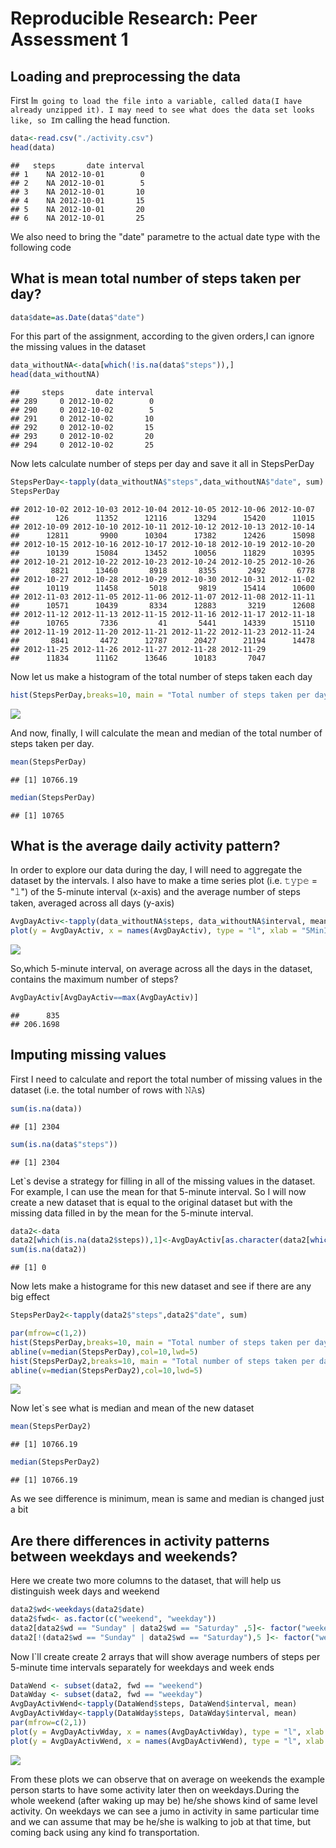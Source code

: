 # Reproducible Research: Peer Assessment 1


## Loading and preprocessing the data
First I`m going to load the file into a variable, called data(I have already unzipped it).
I may need to see what does the data set looks like, so I`m calling the head function.

```r
data<-read.csv("./activity.csv")
head(data)
```

```
##   steps       date interval
## 1    NA 2012-10-01        0
## 2    NA 2012-10-01        5
## 3    NA 2012-10-01       10
## 4    NA 2012-10-01       15
## 5    NA 2012-10-01       20
## 6    NA 2012-10-01       25
```

We also need to bring the "date" parametre to the actual date type with the following code
## What is mean total number of steps taken per day?

```r
data$date=as.Date(data$"date")
```

For this part of the assignment, according to the given orders,I can ignore the missing values in the dataset

```r
data_withoutNA<-data[which(!is.na(data$"steps")),]
head(data_withoutNA)
```

```
##     steps       date interval
## 289     0 2012-10-02        0
## 290     0 2012-10-02        5
## 291     0 2012-10-02       10
## 292     0 2012-10-02       15
## 293     0 2012-10-02       20
## 294     0 2012-10-02       25
```
Now lets calculate number of steps per day and save it all in StepsPerDay

```r
StepsPerDay<-tapply(data_withoutNA$"steps",data_withoutNA$"date", sum)
StepsPerDay
```

```
## 2012-10-02 2012-10-03 2012-10-04 2012-10-05 2012-10-06 2012-10-07 
##        126      11352      12116      13294      15420      11015 
## 2012-10-09 2012-10-10 2012-10-11 2012-10-12 2012-10-13 2012-10-14 
##      12811       9900      10304      17382      12426      15098 
## 2012-10-15 2012-10-16 2012-10-17 2012-10-18 2012-10-19 2012-10-20 
##      10139      15084      13452      10056      11829      10395 
## 2012-10-21 2012-10-22 2012-10-23 2012-10-24 2012-10-25 2012-10-26 
##       8821      13460       8918       8355       2492       6778 
## 2012-10-27 2012-10-28 2012-10-29 2012-10-30 2012-10-31 2012-11-02 
##      10119      11458       5018       9819      15414      10600 
## 2012-11-03 2012-11-05 2012-11-06 2012-11-07 2012-11-08 2012-11-11 
##      10571      10439       8334      12883       3219      12608 
## 2012-11-12 2012-11-13 2012-11-15 2012-11-16 2012-11-17 2012-11-18 
##      10765       7336         41       5441      14339      15110 
## 2012-11-19 2012-11-20 2012-11-21 2012-11-22 2012-11-23 2012-11-24 
##       8841       4472      12787      20427      21194      14478 
## 2012-11-25 2012-11-26 2012-11-27 2012-11-28 2012-11-29 
##      11834      11162      13646      10183       7047
```

Now let us make a histogram of the total number of steps taken each day


```r
hist(StepsPerDay,breaks=10, main = "Total number of steps taken per day", xlab = "")
```

![](PA1_template_files/figure-html/unnamed-chunk-5-1.png)

And now, finally, I will calculate the mean and median of the total number of steps taken per day.

```r
mean(StepsPerDay)
```

```
## [1] 10766.19
```

```r
median(StepsPerDay)
```

```
## [1] 10765
```

## What is the average daily activity pattern?
In order to explore our data during the day, I will need to aggregate the dataset by the intervals. I also have to make a time series plot (i.e. 𝚝𝚢𝚙𝚎 = "𝚕") of the 5-minute interval (x-axis) and the average number of steps taken, averaged across all days (y-axis)

```r
AvgDayActiv<-tapply(data_withoutNA$steps, data_withoutNA$interval, mean)
plot(y = AvgDayActiv, x = names(AvgDayActiv), type = "l", xlab = "5MinInterval",main = "Daily Activity Pattern", ylab = "Average number of steps")
```

![](PA1_template_files/figure-html/unnamed-chunk-7-1.png)

So,which 5-minute interval, on average across all the days in the dataset, contains the maximum number of steps?

```r
AvgDayActiv[AvgDayActiv==max(AvgDayActiv)]
```

```
##      835 
## 206.1698
```


## Imputing missing values
First I need to calculate and report the total number of missing values in the dataset (i.e. the total number of rows with 𝙽𝙰s)


```r
sum(is.na(data))
```

```
## [1] 2304
```

```r
sum(is.na(data$"steps"))
```

```
## [1] 2304
```
Let`s devise a strategy for filling in all of the missing values in the dataset. For example, I can use  the mean for that 5-minute interval. So I will now create a new dataset that is equal to the original dataset but with the missing data filled in by the mean for the 5-minute interval.

```r
data2<-data
data2[which(is.na(data2$steps)),1]<-AvgDayActiv[as.character(data2[which(is.na(data2$steps)),3])]
sum(is.na(data2))
```

```
## [1] 0
```

Now lets make a histograme for this new dataset and see if there are any big effect


```r
StepsPerDay2<-tapply(data2$"steps",data2$"date", sum)

par(mfrow=c(1,2))
hist(StepsPerDay,breaks=10, main = "Total number of steps taken per day", xlab = "Steps",ylim=c(0,25))
abline(v=median(StepsPerDay),col=10,lwd=5)
hist(StepsPerDay2,breaks=10, main = "Total number of steps taken per day(missing values replaced with mean of interval", xlab = "Steps",ylim=c(0,25))
abline(v=median(StepsPerDay2),col=10,lwd=5)
```

![](PA1_template_files/figure-html/unnamed-chunk-11-1.png)

Now let`s see what is median and mean of the new dataset

```r
mean(StepsPerDay2)
```

```
## [1] 10766.19
```

```r
median(StepsPerDay2)
```

```
## [1] 10766.19
```

As we see difference is minimum, mean is same and median is changed just a bit

## Are there differences in activity patterns between weekdays and weekends?

Here we create two more columns to the dataset, that will help us distinguish week days and weekend


```r
data2$wd<-weekdays(data2$date)
data2$fwd<- as.factor(c("weekend", "weekday"))
data2[data2$wd == "Sunday" | data2$wd == "Saturday" ,5]<- factor("weekend")
data2[!(data2$wd == "Sunday" | data2$wd == "Saturday"),5 ]<- factor("weekday")
```

Now I`ll create create 2 arrays that will show average numbers of steps per 5-minute time intervals separately for weekdays and week ends


```r
DataWend <- subset(data2, fwd == "weekend") 
DataWday <- subset(data2, fwd == "weekday") 
AvgDayActivWend<-tapply(DataWend$steps, DataWend$interval, mean)
AvgDayActivWday<-tapply(DataWday$steps, DataWday$interval, mean)
par(mfrow=c(2,1))
plot(y = AvgDayActivWday, x = names(AvgDayActivWday), type = "l", xlab = "5-Minute Interval", main = "Daily Activity Pattern on Weekdays", ylab = "Average number of steps")
plot(y = AvgDayActivWend, x = names(AvgDayActivWend), type = "l", xlab = "5-Minute Interval",main = "Daily Activity Pattern on Weekends", ylab = "Average number of steps")
```

![](PA1_template_files/figure-html/unnamed-chunk-14-1.png)

From these plots we can observe that on average on weekends the example person starts to have some activity later then on weekdays.During the whole weekend (after waking up may be) he/she shows kind of same level activity. On weekdays we can see a jumo in activity in same particular time and we can assume that may be he/she is walking to job at that time, but coming back using any kind fo transportation.
